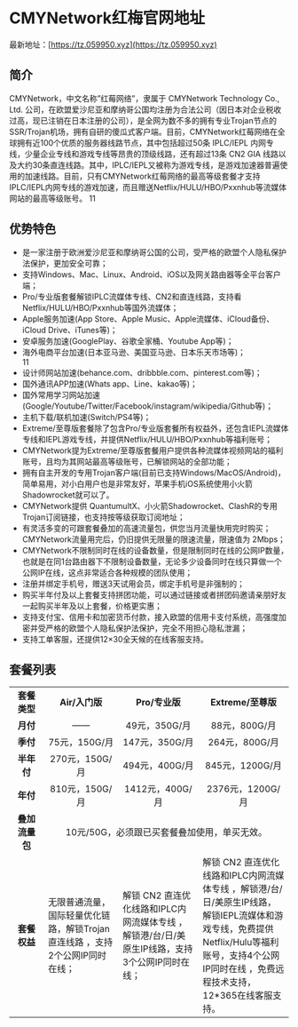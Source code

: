 # CMYNetwork红梅官网地址

最新地址：[https://tz.059950.xyz](https://tz.059950.xyz)

## 简介

CMYNetwork，中文名称”红莓网络”，隶属于 CMYNetwork Technology Co., Ltd. 公司，在欧盟爱沙尼亚和摩纳哥公国均注册为合法公司（因日本对企业税收过高，现已注销在日本注册的公司），是全网为数不多的拥有专业Trojan节点的SSR/Trojan机场，拥有自研的傻瓜式客户端。目前，CMYNetwork红莓网络在全球拥有近100个优质的服务器线路节点，其中包括超过50条 IPLC/IEPL 内网专线，少量企业专线和游戏专线等昂贵的顶级线路，还有超过13条 CN2 GIA 线路以及大约30条直连线路。其中，IPLC/IEPL又被称为游戏专线，是游戏加速器普遍使用的加速线路。目前，只有CMYNetwork红莓网络的最高等级套餐才支持IPLC/IEPL内网专线的游戏加速，而且赠送Netflix/HULU/HBO/Pxxnhub等流媒体网站的最高等级账号。
11
## 优势特色

<ul>
<li>是一家注册于欧洲爱沙尼亚和摩纳哥公国的公司，受严格的欧盟个人隐私保护法保护，更加安全可靠；</li>
<li>支持Windows、Mac、Linux、Android、iOS以及网关路由器等全平台客户端；</li>
<li>Pro/专业版套餐解锁IPLC流媒体专线、CN2和直连线路，支持看Netflix/HULU/HBO/Pxxnhub等国外流媒体；</li>
<li>Apple服务加速(App Store、Apple Music、Apple流媒体、iCloud备份、iCloud Drive、iTunes等)；</li>
<li>安卓服务加速(GooglePlay、谷歌全家桶、Youtube App等)；</li>
<li>海外电商平台加速(日本亚马逊、美国亚马逊、日本乐天市场等)；</li>11
<li>设计师网站加速(behance.com、dribbble.com、pinterest.com等)；</li>
<li>国外通讯APP加速(Whats app、Line、kakao等)；</li>
<li>国外常用学习网站加速(Google/Youtube/Twitter/Facebook/instagram/wikipedia/Github等)；</li>
<li>主机下载/联机加速(Switch/PS4等)；</li>
<li>Extreme/至尊版套餐除了包含Pro/专业版套餐所有权益外，还包含IEPL流媒体专线和IEPL游戏专线，并提供Netflix/HULU/HBO/Pxxnhub等福利账号；</li>
<li>CMYNetwork提为Extreme/至尊版套餐用户提供各种流媒体视频网站的福利账号，且均为其网站最高等级账号，已解锁网站的全部功能；</li>
<li>拥有自主开发的专用Trojan客户端(目前已支持Windows/MacOS/Android)，简单易用，对小白用户也是非常友好，苹果手机iOS系统使用小火箭Shadowrocket就可以了。</li>
<li>CMYNetwork提供 QuantumultX、小火箭Shadowrocket、ClashR的专用Trojan订阅链接，也支持按等级获取订阅地址；</li>
<li>有灵活多变的可跟套餐叠加的高速流量包，供您当月流量快用完时购买；<br>
CMYNetwork流量用完后，仍旧提供无限量的限速流量，限速值为 2Mbps；</li>
<li>CMYNetwork不限制同时在线的设备数量，但是限制同时在线的公网IP数量，也就是在同1台路由器下不限制设备数量，无论多少设备同时在线只算做一个公网IP在线，这点非常适合各种规模的团队使用；</li>
<li>注册并绑定手机号，赠送3天试用会员，绑定手机号是非强制的；</li>
<li>购买半年付及以上套餐支持拼团功能，可以通过链接或者拼团码邀请亲朋好友一起购买半年及以上套餐，价格更实惠；</li>
<li>支持支付宝、信用卡和加密货币付款，接入欧盟的信用卡支付系统，高强度加密并受严格的欧盟个人隐私保护法保护，完全不用担心隐私泄漏；</li>
<li>支持工单客服，还提供12×30全天候的在线客服支持。</li>
</ul>

## 套餐列表

<table style="border-collapse: collapse; width: 100%;">
<tbody>
<tr>
<td style="text-align: center; width: 12.3247%;"><strong>套餐类型</strong></td>
<td style="text-align: center; width: 26.6534%;"><strong>Air/入门版</strong></td>
<td style="text-align: center; width: 28.6573%;"><strong>Pro/专业版</strong></td>
<td style="text-align: center; width: 32.3647%;"><strong>Extreme/至尊版</strong></td>
</tr>
<tr>
<td style="text-align: center; width: 12.3247%;"><strong>月付</strong></td>
<td style="text-align: center; width: 26.6534%;">——</td>
<td style="text-align: center; width: 28.6573%;">49元，350G/月</td>
<td style="text-align: center; width: 32.3647%;">88元，800G/月</td>
</tr>
<tr>
<td style="text-align: center; width: 12.3247%;"><strong>季付</strong></td>
<td style="text-align: center; width: 26.6534%;">75元，150G/月</td>
<td style="text-align: center; width: 28.6573%;">147元，350G/月</td>
<td style="text-align: center; width: 32.3647%;">264元，800G/月</td>
</tr>
<tr>
<td style="text-align: center; width: 12.3247%;"><strong>半年付</strong></td>
<td style="text-align: center; width: 26.6534%;">270元，150G/月</td>
<td style="text-align: center; width: 28.6573%;">494元，400G/月</td>
<td style="text-align: center; width: 32.3647%;">845元，1200G/月</td>
</tr>
<tr>
<td style="text-align: center; width: 12.3247%;"><strong>年付</strong></td>
<td style="text-align: center; width: 26.6534%;">810元，150G/月</td>
<td style="text-align: center; width: 28.6573%;">1412元，400G/月</td>
<td style="text-align: center; width: 32.3647%;">2376元，1200G/月</td>
</tr>
<tr>
<td style="text-align: center; width: 12.3247%;"><strong>叠加流量包</strong></td>
<td style="text-align: center; width: 87.6754%;" colspan="3">10元/50G，必须跟已买套餐叠加使用，单买无效。</td>
</tr>
<tr>
<td style="text-align: center; width: 12.3247%;"><strong>套餐权益</strong></td>
<td style="width: 26.6534%; text-align: left;">无限普通流量，国际轻量优化链路，解锁Trojan直连线路 ，支持2个公网IP同时在线；</td>
<td style="width: 28.6573%; text-align: left;">解锁 CN2 直连优化线路和IPLC内网流媒体专线 ，解锁港/台/日/美 原生IP线路，支持3个公网IP同时在线；</td>
<td style="width: 32.3647%; text-align: left;">解锁 CN2 直连优化线路和IPLC内网流媒体专线 ，解锁港/台/日/美原生IP线路，解锁IEPL流媒体和游戏专线，免费提供Netflix/Hulu等福利账号，支持4个公网IP同时在线 ，免费远程技术支持，12*365在线客服支持。</td>
</tr>
</tbody>
</table>
